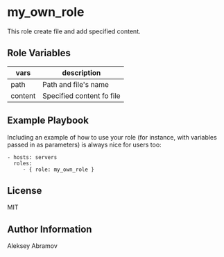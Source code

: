 my_own_role
=========

This role create file and add specified content.

Role Variables
--------------

| vars    | description               |
|---------|---------------------------|
| path    | Path and file's name      |
| content | Specified content fo file |


Example Playbook
----------------

Including an example of how to use your role (for instance, with variables passed in as parameters) is always nice for users too:

    - hosts: servers
      roles:
         - { role: my_own_role }

License
-------

MIT

Author Information
------------------

Aleksey Abramov